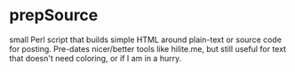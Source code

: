 prepSource
==========

small Perl script that builds simple HTML around plain-text or source code for posting. Pre-dates nicer/better tools like hilite.me, but still useful for text that doesn't need coloring, or if I am in a hurry.
